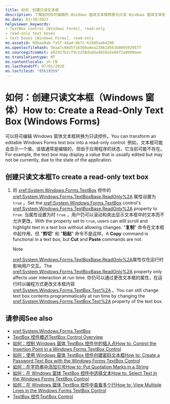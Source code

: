 ```yaml
---
title: 如何：创建只读文本框
description: 了解如何将可编辑的 Windows 窗体文本框转换为只读 Windows 窗体文本框。
ms.date: 03/30/2017
helpviewer_keywords:
- TextBox control [Windows Forms], read-only
- read-only text boxes
- text boxes [Windows Forms], read-only
ms.assetid: 60baa9ab-fa57-44ad-bb7c-61b05aa64296
ms.openlocfilehash: 5baa7c66d5f16560a4ea23861d563b099592957f
ms.sourcegitcommit: e02d17b2cf9c1258dadda4810a5e6072a0089aee
ms.translationtype: MT
ms.contentlocale: zh-CN
ms.lasthandoff: 07/01/2020
ms.locfileid: "85619359"
---
```

# <a name="how-to-create-a-read-only-text-box-windows-forms"></a><span data-ttu-id="170ea-103">如何：创建只读文本框（Windows 窗体）</span><span class="sxs-lookup"><span data-stu-id="170ea-103">How to: Create a Read-Only Text Box (Windows Forms)</span></span>

<span data-ttu-id="170ea-104">可以将可编辑 Windows 窗体文本框转换为只读控件。</span><span class="sxs-lookup"><span data-stu-id="170ea-104">You can transform an editable Windows Forms text box into a read-only control.</span></span> <span data-ttu-id="170ea-105">例如，文本框可能会显示一个值，该值通常是编辑的，但由于应用程序的状态，它当前可能不存在。</span><span class="sxs-lookup"><span data-stu-id="170ea-105">For example, the text box may display a value that is usually edited but may not be currently, due to the state of the application.</span></span>

## <a name="to-create-a-read-only-text-box"></a><span data-ttu-id="170ea-106">创建只读文本框</span><span class="sxs-lookup"><span data-stu-id="170ea-106">To create a read-only text box</span></span>

1. <span data-ttu-id="170ea-107">将 <xref:System.Windows.Forms.TextBox> 控件的 <xref:System.Windows.Forms.TextBoxBase.ReadOnly%2A> 属性设置为 `true` 。</span><span class="sxs-lookup"><span data-stu-id="170ea-107">Set the <xref:System.Windows.Forms.TextBox> control's <xref:System.Windows.Forms.TextBoxBase.ReadOnly%2A> property to `true`.</span></span> <span data-ttu-id="170ea-108">当属性设置为时 `true` ，用户仍可以滚动和突出显示文本框中的文本而不允许更改。</span><span class="sxs-lookup"><span data-stu-id="170ea-108">With the property set to `true`, users can still scroll and highlight text in a text box without allowing changes.</span></span> <span data-ttu-id="170ea-109">"**复制**" 命令在文本框中起作用，但 "**剪切**" 和 "**粘贴**" 命令不是这样。</span><span class="sxs-lookup"><span data-stu-id="170ea-109">A **Copy** command is functional in a text box, but **Cut** and **Paste** commands are not.</span></span>

    > [!NOTE]
    > <span data-ttu-id="170ea-110"><xref:System.Windows.Forms.TextBoxBase.ReadOnly%2A>属性仅在运行时影响用户交互。</span><span class="sxs-lookup"><span data-stu-id="170ea-110">The <xref:System.Windows.Forms.TextBoxBase.ReadOnly%2A> property only affects user interaction at run time.</span></span> <span data-ttu-id="170ea-111">你仍可以通过更改文本框的属性，在运行时以编程方式更改文本框内容 <xref:System.Windows.Forms.TextBox.Text%2A> 。</span><span class="sxs-lookup"><span data-stu-id="170ea-111">You can still change text box contents programmatically at run time by changing the <xref:System.Windows.Forms.TextBox.Text%2A> property of the text box.</span></span>

## <a name="see-also"></a><span data-ttu-id="170ea-112">请参阅</span><span class="sxs-lookup"><span data-stu-id="170ea-112">See also</span></span>

- <xref:System.Windows.Forms.TextBox>
- [<span data-ttu-id="170ea-113">TextBox 控件概述</span><span class="sxs-lookup"><span data-stu-id="170ea-113">TextBox Control Overview</span></span>](textbox-control-overview-windows-forms.md)
- [<span data-ttu-id="170ea-114">如何：控制 Windows 窗体 TextBox 控件中的插入点</span><span class="sxs-lookup"><span data-stu-id="170ea-114">How to: Control the Insertion Point in a Windows Forms TextBox Control</span></span>](how-to-control-the-insertion-point-in-a-windows-forms-textbox-control.md)
- [<span data-ttu-id="170ea-115">如何：使用 Windows 窗体 TextBox 控件创建密码文本框</span><span class="sxs-lookup"><span data-stu-id="170ea-115">How to: Create a Password Text Box with the Windows Forms TextBox Control</span></span>](how-to-create-a-password-text-box-with-the-windows-forms-textbox-control.md)
- [<span data-ttu-id="170ea-116">如何：在字符串中添加引号</span><span class="sxs-lookup"><span data-stu-id="170ea-116">How to: Put Quotation Marks in a String</span></span>](how-to-put-quotation-marks-in-a-string-windows-forms.md)
- [<span data-ttu-id="170ea-117">如何：在 Windows 窗体 TextBox 控件中选择文本</span><span class="sxs-lookup"><span data-stu-id="170ea-117">How to: Select Text in the Windows Forms TextBox Control</span></span>](how-to-select-text-in-the-windows-forms-textbox-control.md)
- [<span data-ttu-id="170ea-118">如何：在 Windows 窗体 TextBox 控件中查看多个行</span><span class="sxs-lookup"><span data-stu-id="170ea-118">How to: View Multiple Lines in the Windows Forms TextBox Control</span></span>](how-to-view-multiple-lines-in-the-windows-forms-textbox-control.md)
- [<span data-ttu-id="170ea-119">TextBox 控件</span><span class="sxs-lookup"><span data-stu-id="170ea-119">TextBox Control</span></span>](textbox-control-windows-forms.md)
